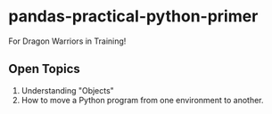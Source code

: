 # pandas-practical-python-primer
For Dragon Warriors in Training!


## Open Topics
1. Understanding "Objects"
2. How to move a Python program from one environment to another.
